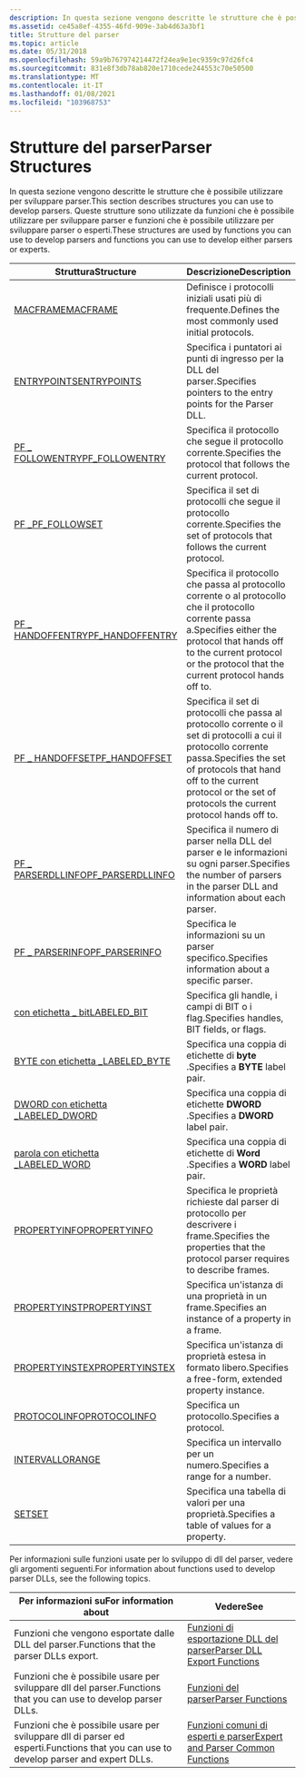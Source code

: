 ```yaml
---
description: In questa sezione vengono descritte le strutture che è possibile utilizzare per sviluppare parser. Queste strutture sono utilizzate da funzioni che è possibile utilizzare per sviluppare parser e funzioni che è possibile utilizzare per sviluppare parser o esperti.
ms.assetid: ce45a8ef-4355-46fd-909e-3ab4d63a3bf1
title: Strutture del parser
ms.topic: article
ms.date: 05/31/2018
ms.openlocfilehash: 59a9b767974214472f24ea9e1ec9359c97d26fc4
ms.sourcegitcommit: 831e8f3db78ab820e1710cede244553c70e50500
ms.translationtype: MT
ms.contentlocale: it-IT
ms.lasthandoff: 01/08/2021
ms.locfileid: "103968753"
---
```

# <a name="parser-structures"></a><span data-ttu-id="e2e0b-104">Strutture del parser</span><span class="sxs-lookup"><span data-stu-id="e2e0b-104">Parser Structures</span></span>

<span data-ttu-id="e2e0b-105">In questa sezione vengono descritte le strutture che è possibile utilizzare per sviluppare parser.</span><span class="sxs-lookup"><span data-stu-id="e2e0b-105">This section describes structures you can use to develop parsers.</span></span> <span data-ttu-id="e2e0b-106">Queste strutture sono utilizzate da funzioni che è possibile utilizzare per sviluppare parser e funzioni che è possibile utilizzare per sviluppare parser o esperti.</span><span class="sxs-lookup"><span data-stu-id="e2e0b-106">These structures are used by functions you can use to develop parsers and functions you can use to develop either parsers or experts.</span></span>



| <span data-ttu-id="e2e0b-107">Struttura</span><span class="sxs-lookup"><span data-stu-id="e2e0b-107">Structure</span></span>                                 | <span data-ttu-id="e2e0b-108">Descrizione</span><span class="sxs-lookup"><span data-stu-id="e2e0b-108">Description</span></span>                                                                                                                     |
|-------------------------------------------|---------------------------------------------------------------------------------------------------------------------------------|
| [<span data-ttu-id="e2e0b-109">MACFRAME</span><span class="sxs-lookup"><span data-stu-id="e2e0b-109">MACFRAME</span></span>](macframe.md)                  | <span data-ttu-id="e2e0b-110">Definisce i protocolli iniziali usati più di frequente.</span><span class="sxs-lookup"><span data-stu-id="e2e0b-110">Defines the most commonly used initial protocols.</span></span>                                                                               |
| [<span data-ttu-id="e2e0b-111">ENTRYPOINTS</span><span class="sxs-lookup"><span data-stu-id="e2e0b-111">ENTRYPOINTS</span></span>](entrypoints.md)            | <span data-ttu-id="e2e0b-112">Specifica i puntatori ai punti di ingresso per la DLL del parser.</span><span class="sxs-lookup"><span data-stu-id="e2e0b-112">Specifies pointers to the entry points for the Parser DLL.</span></span>                                                                      |
| [<span data-ttu-id="e2e0b-113">PF \_ FOLLOWENTRY</span><span class="sxs-lookup"><span data-stu-id="e2e0b-113">PF\_FOLLOWENTRY</span></span>](pf-followentry.md)     | <span data-ttu-id="e2e0b-114">Specifica il protocollo che segue il protocollo corrente.</span><span class="sxs-lookup"><span data-stu-id="e2e0b-114">Specifies the protocol that follows the current protocol.</span></span>                                                                       |
| [<span data-ttu-id="e2e0b-115">PF \_</span><span class="sxs-lookup"><span data-stu-id="e2e0b-115">PF\_FOLLOWSET</span></span>](pf-followset.md)         | <span data-ttu-id="e2e0b-116">Specifica il set di protocolli che segue il protocollo corrente.</span><span class="sxs-lookup"><span data-stu-id="e2e0b-116">Specifies the set of protocols that follows the current protocol.</span></span>                                                               |
| [<span data-ttu-id="e2e0b-117">PF \_ HANDOFFENTRY</span><span class="sxs-lookup"><span data-stu-id="e2e0b-117">PF\_HANDOFFENTRY</span></span>](pf-handoffentry.md)   | <span data-ttu-id="e2e0b-118">Specifica il protocollo che passa al protocollo corrente o al protocollo che il protocollo corrente passa a.</span><span class="sxs-lookup"><span data-stu-id="e2e0b-118">Specifies either the protocol that hands off to the current protocol or the protocol that the current protocol hands off to.</span></span>    |
| [<span data-ttu-id="e2e0b-119">PF \_ HANDOFFSET</span><span class="sxs-lookup"><span data-stu-id="e2e0b-119">PF\_HANDOFFSET</span></span>](pf-handoffset.md)       | <span data-ttu-id="e2e0b-120">Specifica il set di protocolli che passa al protocollo corrente o il set di protocolli a cui il protocollo corrente passa.</span><span class="sxs-lookup"><span data-stu-id="e2e0b-120">Specifies the set of protocols that hand off to the current protocol or the set of protocols the current protocol hands off to.</span></span> |
| [<span data-ttu-id="e2e0b-121">PF \_ PARSERDLLINFO</span><span class="sxs-lookup"><span data-stu-id="e2e0b-121">PF\_PARSERDLLINFO</span></span>](pf-parserdllinfo.md) | <span data-ttu-id="e2e0b-122">Specifica il numero di parser nella DLL del parser e le informazioni su ogni parser.</span><span class="sxs-lookup"><span data-stu-id="e2e0b-122">Specifies the number of parsers in the parser DLL and information about each parser.</span></span>                                            |
| [<span data-ttu-id="e2e0b-123">PF \_ PARSERINFO</span><span class="sxs-lookup"><span data-stu-id="e2e0b-123">PF\_PARSERINFO</span></span>](pf-parserinfo.md)       | <span data-ttu-id="e2e0b-124">Specifica le informazioni su un parser specifico.</span><span class="sxs-lookup"><span data-stu-id="e2e0b-124">Specifies information about a specific parser.</span></span>                                                                                  |
| [<span data-ttu-id="e2e0b-125">con etichetta \_ bit</span><span class="sxs-lookup"><span data-stu-id="e2e0b-125">LABELED\_BIT</span></span>](labeled-bit.md)           | <span data-ttu-id="e2e0b-126">Specifica gli handle, i campi di BIT o i flag.</span><span class="sxs-lookup"><span data-stu-id="e2e0b-126">Specifies handles, BIT fields, or flags.</span></span>                                                                                        |
| [<span data-ttu-id="e2e0b-127">BYTE con etichetta \_</span><span class="sxs-lookup"><span data-stu-id="e2e0b-127">LABELED\_BYTE</span></span>](labeled-byte.md)         | <span data-ttu-id="e2e0b-128">Specifica una coppia di etichette di **byte** .</span><span class="sxs-lookup"><span data-stu-id="e2e0b-128">Specifies a **BYTE** label pair.</span></span>                                                                                                |
| [<span data-ttu-id="e2e0b-129">DWORD con etichetta \_</span><span class="sxs-lookup"><span data-stu-id="e2e0b-129">LABELED\_DWORD</span></span>](labeled-dword.md)       | <span data-ttu-id="e2e0b-130">Specifica una coppia di etichette **DWORD** .</span><span class="sxs-lookup"><span data-stu-id="e2e0b-130">Specifies a **DWORD** label pair.</span></span>                                                                                               |
| [<span data-ttu-id="e2e0b-131">parola con etichetta \_</span><span class="sxs-lookup"><span data-stu-id="e2e0b-131">LABELED\_WORD</span></span>](labeled-word.md)         | <span data-ttu-id="e2e0b-132">Specifica una coppia di etichette di **Word** .</span><span class="sxs-lookup"><span data-stu-id="e2e0b-132">Specifies a **WORD** label pair.</span></span>                                                                                                |
| [<span data-ttu-id="e2e0b-133">PROPERTYINFO</span><span class="sxs-lookup"><span data-stu-id="e2e0b-133">PROPERTYINFO</span></span>](propertyinfo.md)          | <span data-ttu-id="e2e0b-134">Specifica le proprietà richieste dal parser di protocollo per descrivere i frame.</span><span class="sxs-lookup"><span data-stu-id="e2e0b-134">Specifies the properties that the protocol parser requires to describe frames.</span></span>                                                  |
| [<span data-ttu-id="e2e0b-135">PROPERTYINST</span><span class="sxs-lookup"><span data-stu-id="e2e0b-135">PROPERTYINST</span></span>](propertyinst.md)          | <span data-ttu-id="e2e0b-136">Specifica un'istanza di una proprietà in un frame.</span><span class="sxs-lookup"><span data-stu-id="e2e0b-136">Specifies an instance of a property in a frame.</span></span>                                                                                 |
| [<span data-ttu-id="e2e0b-137">PROPERTYINSTEX</span><span class="sxs-lookup"><span data-stu-id="e2e0b-137">PROPERTYINSTEX</span></span>](propertyinstex.md)      | <span data-ttu-id="e2e0b-138">Specifica un'istanza di proprietà estesa in formato libero.</span><span class="sxs-lookup"><span data-stu-id="e2e0b-138">Specifies a free-form, extended property instance.</span></span>                                                                              |
| [<span data-ttu-id="e2e0b-139">PROTOCOLINFO</span><span class="sxs-lookup"><span data-stu-id="e2e0b-139">PROTOCOLINFO</span></span>](protocolinfo.md)          | <span data-ttu-id="e2e0b-140">Specifica un protocollo.</span><span class="sxs-lookup"><span data-stu-id="e2e0b-140">Specifies a protocol.</span></span>                                                                                                           |
| [<span data-ttu-id="e2e0b-141">INTERVALLO</span><span class="sxs-lookup"><span data-stu-id="e2e0b-141">RANGE</span></span>](range.md)                        | <span data-ttu-id="e2e0b-142">Specifica un intervallo per un numero.</span><span class="sxs-lookup"><span data-stu-id="e2e0b-142">Specifies a range for a number.</span></span>                                                                                                 |
| [<span data-ttu-id="e2e0b-143">SET</span><span class="sxs-lookup"><span data-stu-id="e2e0b-143">SET</span></span>](set.md)                            | <span data-ttu-id="e2e0b-144">Specifica una tabella di valori per una proprietà.</span><span class="sxs-lookup"><span data-stu-id="e2e0b-144">Specifies a table of values for a property.</span></span>                                                                                     |



 

<span data-ttu-id="e2e0b-145">Per informazioni sulle funzioni usate per lo sviluppo di dll del parser, vedere gli argomenti seguenti.</span><span class="sxs-lookup"><span data-stu-id="e2e0b-145">For information about functions used to develop parser DLLs, see the following topics.</span></span>



| <span data-ttu-id="e2e0b-146">Per informazioni su</span><span class="sxs-lookup"><span data-stu-id="e2e0b-146">For information about</span></span>                                         | <span data-ttu-id="e2e0b-147">Vedere</span><span class="sxs-lookup"><span data-stu-id="e2e0b-147">See</span></span>                                                                          |
|---------------------------------------------------------------|------------------------------------------------------------------------------|
| <span data-ttu-id="e2e0b-148">Funzioni che vengono esportate dalle DLL del parser.</span><span class="sxs-lookup"><span data-stu-id="e2e0b-148">Functions that the parser DLLs export.</span></span>                        | [<span data-ttu-id="e2e0b-149">Funzioni di esportazione DLL del parser</span><span class="sxs-lookup"><span data-stu-id="e2e0b-149">Parser DLL Export Functions</span></span>](parser-dll-export-functions.md)               |
| <span data-ttu-id="e2e0b-150">Funzioni che è possibile usare per sviluppare dll del parser.</span><span class="sxs-lookup"><span data-stu-id="e2e0b-150">Functions that you can use to develop parser DLLs.</span></span>            | [<span data-ttu-id="e2e0b-151">Funzioni del parser</span><span class="sxs-lookup"><span data-stu-id="e2e0b-151">Parser Functions</span></span>](parser-functions.md)                                     |
| <span data-ttu-id="e2e0b-152">Funzioni che è possibile usare per sviluppare dll di parser ed esperti.</span><span class="sxs-lookup"><span data-stu-id="e2e0b-152">Functions that you can use to develop parser and expert DLLs.</span></span> | [<span data-ttu-id="e2e0b-153">Funzioni comuni di esperti e parser</span><span class="sxs-lookup"><span data-stu-id="e2e0b-153">Expert and Parser Common Functions</span></span>](expert-and-parser-common-functions.md) |



 

 

 



